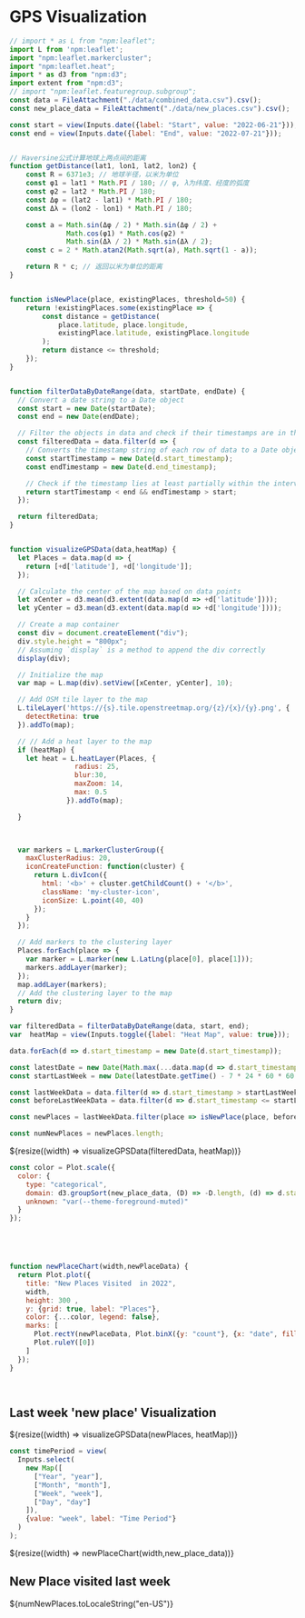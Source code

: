 # GPS Visualization 

<style>
  .my-cluster-icon {
    width: 40px;
    height: 40px;
    border: 2px solid #ffffff;
    border-radius: 50%;
    background: rgba(255, 255, 255, 0.6); /* Lightly transparent white background */
    color: #000; /* Text color changed to black */
    text-align: center;
    line-height: 40px; /* Same as the icon height */
    font-size: 16px; /* Adjust font size as needed */
    font-weight: bold;
    text-shadow: 0 0 3px #fff; /* White text shadow */
  }
</style>

```js
// import * as L from "npm:leaflet";
import L from 'npm:leaflet';
import "npm:leaflet.markercluster";
import "npm:leaflet.heat";
import * as d3 from "npm:d3";
import extent from "npm:d3";
// import "npm:leaflet.featuregroup.subgroup";
const data = FileAttachment("./data/combined_data.csv").csv();
const new_place_data = FileAttachment("./data/new_places.csv").csv();

const start = view(Inputs.date({label: "Start", value: "2022-06-21"}));
const end = view(Inputs.date({label: "End", value: "2022-07-21"}));


```


```js

// Haversine公式计算地球上两点间的距离
function getDistance(lat1, lon1, lat2, lon2) {
    const R = 6371e3; // 地球半径，以米为单位
    const φ1 = lat1 * Math.PI / 180; // φ, λ为纬度、经度的弧度
    const φ2 = lat2 * Math.PI / 180;
    const Δφ = (lat2 - lat1) * Math.PI / 180;
    const Δλ = (lon2 - lon1) * Math.PI / 180;

    const a = Math.sin(Δφ / 2) * Math.sin(Δφ / 2) +
              Math.cos(φ1) * Math.cos(φ2) *
              Math.sin(Δλ / 2) * Math.sin(Δλ / 2);
    const c = 2 * Math.atan2(Math.sqrt(a), Math.sqrt(1 - a));

    return R * c; // 返回以米为单位的距离
}


function isNewPlace(place, existingPlaces, threshold=50) {
    return !existingPlaces.some(existingPlace => {
        const distance = getDistance(
            place.latitude, place.longitude,
            existingPlace.latitude, existingPlace.longitude
        );
        return distance <= threshold;
    });
}

```



<!-- Function for all data visualization -->
```js

function filterDataByDateRange(data, startDate, endDate) {
  // Convert a date string to a Date object
  const start = new Date(startDate);
  const end = new Date(endDate);

  // Filter the objects in data and check if their timestamps are in the given interval
  const filteredData = data.filter(d => {
    // Converts the timestamp string of each row of data to a Date object.
    const startTimestamp = new Date(d.start_timestamp);
    const endTimestamp = new Date(d.end_timestamp);

    // Check if the timestamp lies at least partially within the interval
    return startTimestamp < end && endTimestamp > start;
  });

  return filteredData;
}


function visualizeGPSData(data,heatMap) {
  let Places = data.map(d => {
    return [+d['latitude'], +d['longitude']];
  });

  // Calculate the center of the map based on data points
  let xCenter = d3.mean(d3.extent(data.map(d => +d['latitude'])));
  let yCenter = d3.mean(d3.extent(data.map(d => +d['longitude'])));

  // Create a map container
  const div = document.createElement("div");
  div.style.height = "800px";
  // Assuming `display` is a method to append the div correctly
  display(div);

  // Initialize the map
  var map = L.map(div).setView([xCenter, yCenter], 10);

  // Add OSM tile layer to the map
  L.tileLayer('https://{s}.tile.openstreetmap.org/{z}/{x}/{y}.png', {
    detectRetina: true
  }).addTo(map);

  // // Add a heat layer to the map
  if (heatMap) {
    let heat = L.heatLayer(Places, { 
                radius: 25,  
                blur:30,
                maxZoom: 14,
                max: 0.5  
              }).addTo(map);

  }

    

  var markers = L.markerClusterGroup({
    maxClusterRadius: 20, 
    iconCreateFunction: function(cluster) {
      return L.divIcon({
        html: '<b>' + cluster.getChildCount() + '</b>',
        className: 'my-cluster-icon', 
        iconSize: L.point(40, 40) 
      });
    } 
  });

  // Add markers to the clustering layer
  Places.forEach(place => {
    var marker = L.marker(new L.LatLng(place[0], place[1]));
    markers.addLayer(marker);
  });
  map.addLayer(markers);
  // Add the clustering layer to the map
  return div;
}

```

```js
var filteredData = filterDataByDateRange(data, start, end);
var  heatMap = view(Inputs.toggle({label: "Heat Map", value: true}));

```

```js
data.forEach(d => d.start_timestamp = new Date(d.start_timestamp)); 

const latestDate = new Date(Math.max(...data.map(d => d.start_timestamp.getTime())));
const startLastWeek = new Date(latestDate.getTime() - 7 * 24 * 60 * 60 * 1000);

const lastWeekData = data.filter(d => d.start_timestamp > startLastWeek);
const beforeLastWeekData = data.filter(d => d.start_timestamp <= startLastWeek);

const newPlaces = lastWeekData.filter(place => isNewPlace(place, beforeLastWeekData));

const numNewPlaces = newPlaces.length;


```

<div class="grid grid-cols-1">
  <div class="card">
    ${resize((width) => visualizeGPSData(filteredData, heatMap))}
  </div>
</div>

<!-- ```js

display(numNewPlaces);
display(new_place_data);
console.log(new_place_data);

``` -->

```js
const color = Plot.scale({
  color: {
    type: "categorical",
    domain: d3.groupSort(new_place_data, (D) => -D.length, (d) => d.state).filter((d) => d !== "Other"),
    unknown: "var(--theme-foreground-muted)"
  }
});
```

```js




function newPlaceChart(width,newPlaceData) {
  return Plot.plot({
    title: "New Places Visited  in 2022",
    width,
    height: 300 ,
    y: {grid: true, label: "Places"},
    color: {...color, legend: false},
    marks: [
      Plot.rectY(newPlaceData, Plot.binX({y: "count"}, {x: "date", fill: "state", interval: timePeriod, tip: true})),
      Plot.ruleY([0])
    ]
  });
}

  

```

## Last week 'new place' Visualization



<div class="grid grid-cols-1">
  <div class="card">
    ${resize((width) => visualizeGPSData(newPlaces, heatMap))}
  </div>
</div>

```js
const timePeriod = view(
  Inputs.select(
    new Map([
      ["Year", "year"],
      ["Month", "month"],
      ["Week", "week"],
      ["Day", "day"]
    ]),
    {value: "week", label: "Time Period"}
  )
);
```

<div class="grid grid-cols-1">
  <div class="card">
    ${resize((width) => newPlaceChart(width,new_place_data))}
  </div>
</div>
    


<div class="grid grid-cols-1">
<div class="card">
  <h2>New Place visited last week </h2>
  <span class="big">${numNewPlaces.toLocaleString("en-US")}</span>
</div>

</div>